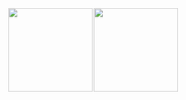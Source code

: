 <a href="https://github.com/tomoya0318">
  <img align="left" height="170px" src="https://github-readme-stats.vercel.app/api?username=tomoya0318&count_private=true&show_icons=true&theme=github_dark" />
</a>
<a href="https://github.com/tomoya0318">
  <img align="left" height="170px" src="https://github-readme-stats.vercel.app/api/top-langs/?username=tomoya0318&layout=compact&theme=github_dark" />
</a>

<!--
**tomoya0318/tomoya0318** is a ✨ _special_ ✨ repository because its `README.md` (this file) appears on your GitHub profile.

Here are some ideas to get you started:

- 🔭 I’m currently working on ...
- 🌱 I’m currently learning ...
- 👯 I’m looking to collaborate on ...
- 🤔 I’m looking for help with ...
- 💬 Ask me about ...
- 📫 How to reach me: ...
- 😄 Pronouns: ...
- ⚡ Fun fact: ...
-->
